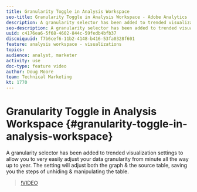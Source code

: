 ```yaml
---
title: Granularity Toggle in Analysis Workspace
seo-title: Granularity Toggle in Analysis Workspace - Adobe Analytics
description: A granularity selector has been added to trended visualization settings to allow you to very easily adjust your data granularity from minute all the way up to year. The setting will adjust both the graph and the source table, saving you the steps of unhiding and manipulating the table.
seo-description: A granularity selector has been added to trended visualization settings to allow you to very easily adjust your data granularity from minute all the way up to year. The setting will adjust both the graph and the source table, saving you the steps of unhiding and manipulating the table. - Adobe Analytics
uuid: c4176ea6-5f68-4602-844c-59fedb4bfb37
discoiquuid: f7b6cef6-11b2-4148-b416-53fa0328f601
feature: analysis workspace - visualizations
topics: 
audience: analyst, marketer
activity: use
doc-type: feature video
author: Doug Moore
team: Technical Marketing
kt: 1770
---
```


# Granularity Toggle in Analysis Workspace {#granularity-toggle-in-analysis-workspace}

A granularity selector has been added to trended visualization settings to allow you to very easily adjust your data granularity from minute all the way up to year. The setting will adjust both the graph & the source table, saving you the steps of unhiding & manipulating the table.

>[!VIDEO](https://video.tv.adobe.com/v/23548/?quality=12)